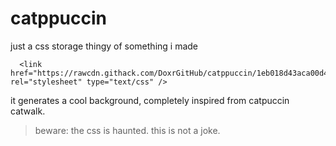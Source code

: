 # catppuccin
just a css storage thingy of something i made

```
  <link href="https://rawcdn.githack.com/DoxrGitHub/catppuccin/1eb018d43aca00d43e0040025d625229821b86a7/bg.css" rel="stylesheet" type="text/css" />
```


it generates a cool background, completely inspired from catpuccin catwalk.

> beware: the css is haunted. this is not a joke.
